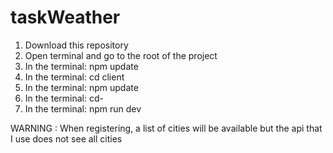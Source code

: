 # taskWeather

1) Download this repository
2) Open terminal and go to the root of the project
3) In the terminal: npm update
4) In the terminal: cd client
5) In the terminal: npm update
6) In the terminal: cd-
7) In the terminal: npm run dev

WARNING :
When registering, a list of cities will be available but the api that I use does not see all cities
